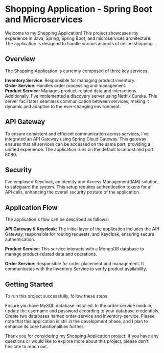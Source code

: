# Shopping Application - Spring Boot and Microservices
Welcome to my Shopping Application! This project showcases my experience in Java, Spring, Spring Boot, and microservices architecture. The application is designed to handle various aspects of online shopping.

## Overview
The Shopping Application is currently composed of three key services:

**Inventory Service**: Responsible for managing product inventory.  
**Order Service**: Handles order processing and management.  
**Product Service**: Manages product-related data and interactions.  
Additionally, I've implemented a discovery server using Netflix Eureka. This server facilitates seamless communication between services, making it dynamic and adaptive to the ever-changing environment.

## API Gateway
To ensure consistent and efficient communication across services, I've integrated an API Gateway using Spring Cloud Gateway. This gateway ensures that all services can be accessed on the same port, providing a unified experience. The application runs on the default localhost and port 8080.

## Security
I've employed Keycloak, an Identity and Access Management(IAM) solution, to safeguard the system. This setup requires authentication tokens for all API calls, enhancing the overall security posture of the application.  

## Application Flow
The application's flow can be described as follows:

**API Gateway & Keycloak**: The initial layer of the application includes the API Gateway, responsible for routing requests, and Keycloak, ensuring secure authentication.  

**Product Service**: This service interacts with a MongoDB database to manage product-related data and operations.  

**Order Service**: Responsible for order placement and management. It communicates with the Inventory Service to verify product availability.  

## Getting Started
To run this project successfully, follow these steps:

Ensure you have MySQL database installed.
In the order-service module, update the username and password according to your database credentials.
Create two databases named order-service and inventory-service.
Please note that this application is still in the development phase, and I plan to enhance its core functionalities further.  

Thank you for considering my Shopping Application project. If you have any questions or would like to explore more about this project, please don't hesitate to reach out.